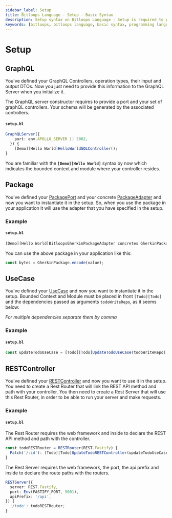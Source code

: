```yaml
---
sidebar_label: Setup
title: Bitloops Language - Setup - Basic Syntax 
description: Setup syntax on Bitloops Language - Setup is required to provide the server with the required information for initialization. This could be with GraphQL, Packages, RestControllers or Use Case.  
keywords: [bitloops, bitloops language, basic syntax, programming language, variables, types, objects, data types, classes, interfaces, modules, functions, loops, services, graphql, restcontroller, packages]
---
```


# Setup

## GraphQL

You've defined your GraphQL Controllers, operation types, their input and output DTOs. Now you just need to provide this information to the GraphQL Server when you initialize it.

The GraphQL server constructor requires to provide a port and your set of graphQL controllers.
Your schema will be generated by the associated controllers.

#### **`setup.bl`**

```ts
GraphQLServer({
    port: env.APOLLO_SERVER || 5002,
  }) {
    [Demo][Hello World]HelloWorldGQLController();
}
```

You are familiar with the **`[Demo][Hello World]`** syntax by now which indicates the bounded context and module where your controller resides.

## Package

You've defined your [PackagePort](https://bitloops.com/docs/bitloops-language/components/package-port) and your concrete [PackageAdapter](https://bitloops.com/docs/bitloops-language/components/package-adapter) and now you want to instantiate it in the setup. So, when you use the package in your application it will use the adapter that you have specified in the setup.

### Example

#### **`setup.bl`**

```ts
[Demo][Hello World]BitloopsGherkinPackageAdapter concretes GherkinPackagePort;
```

You can use the above package in your application like this:

```ts
const bytes = GherkinPackage.encode(value);
```

## UseCase

You've defined your [UseCase](https://bitloops.com/docs/bitloops-language/components/usecase) and now you want to instantiate it in the setup. Bounded Context and Module must be placed in front `[Todo][Todo]` and the dependencies passed as arguments `todoWriteRepo`, as it seems below:

_For multiple dependencies separate them by comma_

### Example

#### **`setup.bl`**

```ts
const updateTodoUseCase = [Todo][Todo]UpdateTodoUseCase(todoWriteRepo);
```

## RESTController

You've defined your [RESTController](https://bitloops.com/docs/bitloops-language/components/rest-controller) and now you want to use it in the setup. You need to create a Rest Router that will link the REST API method and path with your controller. You then need to create a Rest Server that will use this Rest Router, in order to be able to run your server and make requests.

### Example

#### **`setup.bl`**

The Rest Router requires the web framework and inside to declare the REST API method and path with the controller.

```ts
const todoRESTRouter = RESTRouter(REST.Fastify) {
  Patch('/:id'): [Todo][Todo]UpdateTodoRESTController(updateTodoUseCase);
}
```

The Rest Server requires the web framework, the port, the api prefix and inside to declare the route paths with the routers.

```ts
RESTServer({
  server: REST.Fastify,
  port: Env(FASTIFY_PORT, 5001),
  apiPrefix: '/api',
}) {
  '/todo': todoRESTRouter;
}
```
